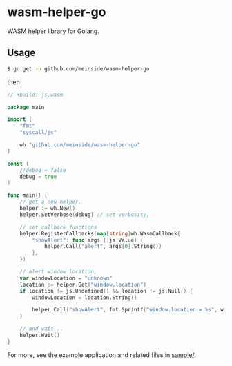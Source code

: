 # wasm-helper-go

WASM helper library for Golang.

## Usage

```bash
$ go get -u github.com/meinside/wasm-helper-go
```

then

```go
// +build: js,wasm

package main

import (
	"fmt"
	"syscall/js"

	wh "github.com/meinside/wasm-helper-go"
)

const (
	//debug = false
	debug = true
)

func main() {
	// get a new helper,
	helper := wh.New()
	helper.SetVerbose(debug) // set verbosity,

	// set callback functions
	helper.RegisterCallbacks(map[string]wh.WasmCallback{
		"showAlert": func(args []js.Value) {
			helper.Call("alert", args[0].String())
		},
	})

	// alert window location,
	var windowLocation = "unknown"
	location := helper.Get("window.location")
	if location != js.Undefined() && location != js.Null() {
		windowLocation = location.String()

		helper.Call("showAlert", fmt.Sprintf("window.location = %s", windowLocation))
	}

	// and wait...
	helper.Wait()
}
```

For more, see the example application and related files in [sample/](https://github.com/meinside/wasm-helper-go/tree/master/sample).

